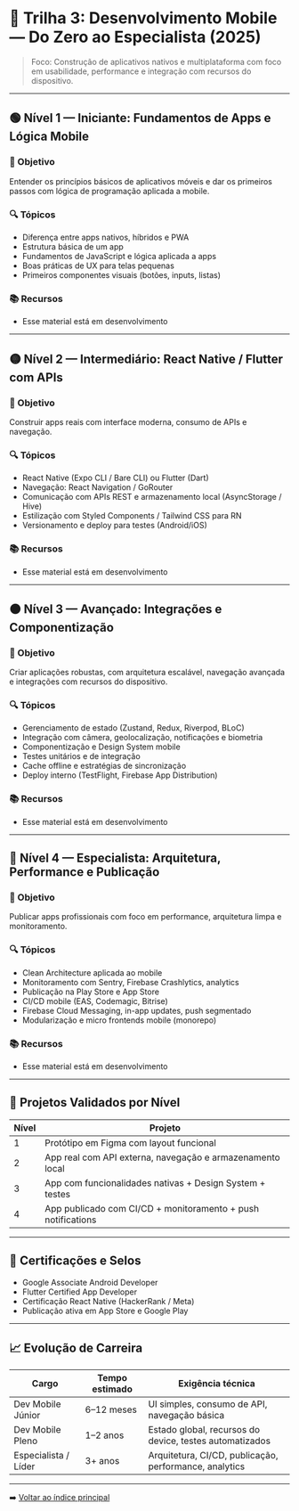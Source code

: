 # 📱 Trilha 3: Desenvolvimento Mobile — Do Zero ao Especialista (2025)

> Foco: Construção de aplicativos nativos e multiplataforma com foco em usabilidade, performance e integração com recursos do dispositivo.

---

## 🟢 Nível 1 — Iniciante: Fundamentos de Apps e Lógica Mobile

### 🎯 Objetivo

Entender os princípios básicos de aplicativos móveis e dar os primeiros passos com lógica de programação aplicada a mobile.

### 🔍 Tópicos

- Diferença entre apps nativos, híbridos e PWA
- Estrutura básica de um app
- Fundamentos de JavaScript e lógica aplicada a apps
- Boas práticas de UX para telas pequenas
- Primeiros componentes visuais (botões, inputs, listas)

### 📚 Recursos

- Esse material está em desenvolvimento
<!-- - Curso: “Introdução ao Desenvolvimento Mobile” — Alura / DIO
- Projeto: Protótipo de app de tarefas com wireframes no Figma -->

---

## 🟡 Nível 2 — Intermediário: React Native / Flutter com APIs

### 🎯 Objetivo

Construir apps reais com interface moderna, consumo de APIs e navegação.

### 🔍 Tópicos

- React Native (Expo CLI / Bare CLI) ou Flutter (Dart)
- Navegação: React Navigation / GoRouter
- Comunicação com APIs REST e armazenamento local (AsyncStorage / Hive)
- Estilização com Styled Components / Tailwind CSS para RN
- Versionamento e deploy para testes (Android/iOS)

### 📚 Recursos

- Esse material está em desenvolvimento
<!--
- Curso: “React Native com Expo” — Rocketseat
- Curso: “Flutter: primeiros passos” — Flutterando / Alura
- Projeto: App de clima com consumo de API externa e persistência local -->

---

## 🟠 Nível 3 — Avançado: Integrações e Componentização

### 🎯 Objetivo

Criar aplicações robustas, com arquitetura escalável, navegação avançada e integrações com recursos do dispositivo.

### 🔍 Tópicos

- Gerenciamento de estado (Zustand, Redux, Riverpod, BLoC)
- Integração com câmera, geolocalização, notificações e biometria
- Componentização e Design System mobile
- Testes unitários e de integração
- Cache offline e estratégias de sincronização
- Deploy interno (TestFlight, Firebase App Distribution)

### 📚 Recursos

- Esse material está em desenvolvimento
<!--
- Curso: “React Native Avançado” — Rocketseat
- Projeto: App com login biométrico + geolocalização + tema dinâmico -->

---

## 🔴 Nível 4 — Especialista: Arquitetura, Performance e Publicação

### 🎯 Objetivo

Publicar apps profissionais com foco em performance, arquitetura limpa e monitoramento.

### 🔍 Tópicos

- Clean Architecture aplicada ao mobile
- Monitoramento com Sentry, Firebase Crashlytics, analytics
- Publicação na Play Store e App Store
- CI/CD mobile (EAS, Codemagic, Bitrise)
- Firebase Cloud Messaging, in-app updates, push segmentado
- Modularização e micro frontends mobile (monorepo)

### 📚 Recursos

- Esse material está em desenvolvimento
<!--
- Curso: “CI/CD com React Native + EAS” — Rocketseat
- Projeto: App completo publicado nas lojas com CI/CD e monitoramento -->

---

## 🧪 Projetos Validados por Nível

| Nível | Projeto                                                      |
| ----- | ------------------------------------------------------------ |
| 1     | Protótipo em Figma com layout funcional                      |
| 2     | App real com API externa, navegação e armazenamento local    |
| 3     | App com funcionalidades nativas + Design System + testes     |
| 4     | App publicado com CI/CD + monitoramento + push notifications |

---

## 🧠 Certificações e Selos

- Google Associate Android Developer
- Flutter Certified App Developer
- Certificação React Native (HackerRank / Meta)
- Publicação ativa em App Store e Google Play

---

## 📈 Evolução de Carreira

| Cargo                | Tempo estimado | Exigência técnica                                       |
| -------------------- | -------------- | ------------------------------------------------------- |
| Dev Mobile Júnior    | 6–12 meses     | UI simples, consumo de API, navegação básica            |
| Dev Mobile Pleno     | 1–2 anos       | Estado global, recursos do device, testes automatizados |
| Especialista / Líder | 3+ anos        | Arquitetura, CI/CD, publicação, performance, analytics  |

---

➡️ [Voltar ao índice principal](../../README.md)
